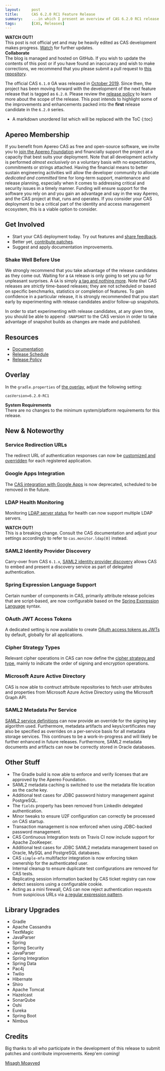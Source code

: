 ```yaml
---
layout:     post
title:      CAS 6.2.0 RC1 Feature Release
summary:    ...in which I present an overview of CAS 6.2.0 RC1 release.
tags:       [CAS, Releases]
---
```


<div class="alert alert-danger">
  <strong>WATCH OUT!</strong><br/>This post is not official yet and may be heavily edited as CAS development makes progress. <a href="https://apereo.github.io/feed.xml">Watch</a> for further updates.
</div>

<div class="alert alert-success">
  <strong>Collaborate</strong><br/>The blog is managed and hosted on GitHub. If you wish to update the contents of this post or if you have found an inaccuracy and wish to make corrections, we recommend that you please submit a pull request to <a href="https://github.com/apereo/apereo.github.io">this repository</a>.
</div>

The official CAS `6.1.0` GA was released in [October 2019](https://github.com/apereo/cas/releases). Since then, the project has been moving forward with the development of the next feature release that is tagged as `6.2.0`. Please review the [release policy](https://apereo.github.io/cas/developer/Release-Policy.html) to learn more about the scope of the release. This post intends to highlight some of the improvements and enhancements packed into the **first** release candidate in the `6.2.0` series.

* A markdown unordered list which will be replaced with the ToC
{:toc}

## Apereo Membership

If you benefit from Apereo CAS as free and open-source software, we invite you to [join the Apereo Foundation](https://www.apereo.org/content/apereo-membership) and financially support the project at a capacity that best suits your deployment. Note that all development activity is performed *almost exclusively* on a voluntary basis with no expectations, commitments or strings attached. Having the financial means to better sustain engineering activities will allow the developer community to allocate *dedicated and committed* time for long-term support, maintenance and release planning, especially when it comes to addressing critical and security issues in a timely manner. Funding will ensure support for the software you rely on and you gain an advantage and say in the way Apereo, and the CAS project at that, runs and operates. If you consider your CAS deployment to be a critical part of the identity and access management ecosystem, this is a viable option to consider.

## Get Involved

- Start your CAS deployment today. Try out features and [share feedback](https://apereo.github.io/cas/Mailing-Lists.html).
- Better yet, [contribute patches](https://apereo.github.io/cas/developer/Contributor-Guidelines.html).
- Suggest and apply documentation improvements.

### Shake Well Before Use

We strongly recommend that you take advantage of the release candidates as they come out. Waiting for a `GA` release is only going to set you up for unpleasant surprises. A `GA` is simply [a tag and nothing more](https://apereo.github.io/2017/03/08/the-myth-of-ga-rel/). Note that CAS releases are *strictly* time-based releases; they are not scheduled or based on specific benchmarks, statistics or completion of features. To gain confidence in a particular release, it is strongly recommended that you start early by experimenting with release candidates and/or follow-up snapshots.

In order to start experimenting with release candidates, at any given time, you should be able to append `-SNAPSHOT` to the CAS version in order to take advantage of snapshot builds as changes are made and published.

## Resources

- [Documentation](https://apereo.github.io/cas/development/)
- [Release Schedule](https://github.com/apereo/cas/milestones)
- [Release Policy](https://apereo.github.io/cas/developer/Release-Policy.html)

## Overlay

In the `gradle.properties` of [the overlay](https://github.com/apereo/cas-overlay-template), adjust the following setting:

```properties
casVersion=6.2.0-RC1
```

<div class="alert alert-info">
  <strong>System Requirements</strong><br/>There are no changes to the minimum system/platform requirements for this release.
</div>

## New & Noteworthy

### Service Redirection URLs

The redirect URL of authentication responses can now be [customized and overridden](https://apereo.github.io/cas/development/services/Service-Management.html#registered-services) for each registered application.

### Google Apps Integration

The [CAS integration with Google Apps](https://apereo.github.io/cas/development/integration/Google-Apps-Integration.html) is now deprecated, scheduled to be removed in the future.

### LDAP Health Monitoring

Monitoring [LDAP server status](https://apereo.github.io/cas/development/monitoring/Configuring-Monitoring.html#ldap) for health can now support multiple LDAP servers.

<div class="alert alert-warning">
  <strong>WATCH OUT!</strong><br />This is a breaking change. Consult the CAS documentation 
  and adjust your settings accordingly to refer to <code>cas.monitor.ldap[0]</code> instead.
</div>

### SAML2 Identity Provider Discovery

Carry-over from CAS `6.1.x`, [SAML2 identity provider discovery](https://apereo.github.io/cas/development/integration/Delegate-Authentication-SAML.html) allows CAS to embed and present a discovery service as part of delegated authentication. 

### Spring Expression Language Support

Certain number of components in CAS, primarily attribute release policies that are script-based, are now configurable based on the [Spring Expression Language](https://apereo.github.io/cas/development/installation/Configuring-Spring-Expressions.html) syntax.

### OAuth JWT Access Tokens

A dedicated setting is now available to create [OAuth access tokens as JWTs](https://apereo.github.io/cas/development/installation/OAuth-OpenId-Authentication.html#jwt-access-tokens) by default, globally for all applications.

### Cipher Strategy Types

Relevant cipher operations in CAS can now define the [cipher strategy and type](https://apereo.github.io/cas/development/configuration/Configuration-Properties-Common.html#signing--encryption), mainly to indicate the order of signing and encryption operations.

### Microsoft Azure Active Directory

CAS is now able to contruct attribute repositories to fetch user attributes and properties from Microsoft Azure Active Directory using the Microsoft Graph API.

### SAML2 Metadata Per Service

[SAML2 service definitions](https://apereo.github.io/cas/development/installation/Configuring-SAML2-Authentication.html) can now provide an override for the signing key algorithm used. Furthermore, metadata artifacts and keys/certificates may also be specified
as overrides on a per-service basis for all metadata storage services. This continues to be a work-in-progress and will likely be further enhanced in future releases. Furthermore, SAML2 metadata documents and artifacts can now be correctly stored in Oracle databases.

## Other Stuff

- The Gradle build is now able to enforce and verify licenses that are approved by the Apereo Foundation.
- SAML2 metadata caching is switched to use the metadata file location as the cache key.
- Additional test cases for JDBC password history management against PostgreSQL.
- The `fields` property has been removed from LinkedIn delegated authentication.
- Minor tweaks to ensure U2F configuration can correctly be processed on CAS startup.
- Transaction management is now enforced when using JDBC-backed password management.
- CAS Continuous Integration tests on Travis CI now include support for Apache ZooKeeper.
- Additional test cases for JDBC SAML2 metadata management based on Oracle, MySQL and PostgreSQL databases.
- CAS `simple-mfa` multifactor integration is now enforcing token ownership for the authenticated user.
- Internal cleanup to ensure duplicate test configurations are removed for CAS tests.
- Replicating session information backed by CAS ticket registry can now detect sessions using a configurable cookie.
- Acting as a mini firewall, CAS can now reject authentication requests from suspicious URLs via [a regular expression pattern](https://apereo.github.io/cas/development/configuration/Configuration-Properties.html#http-web-requests).

## Library Upgrades

- Gradle
- Apache Cassandra
- TextMagic
- JavaParser
- Spring
- Spring Security
- JavaParser
- Spring Integration
- Spring Data
- Pac4j
- Twilio
- Hibernate
- Shiro
- Apache Tomcat
- Hazelcast
- SonarQube
- Oshi
- Eureka
- Spring Boot
- Nimbus

## Credits

Big thanks to all who participate in the development of this release to submit patches and contribute improvements. Keep'em coming!

[Misagh Moayyed](https://twitter.com/misagh84)
